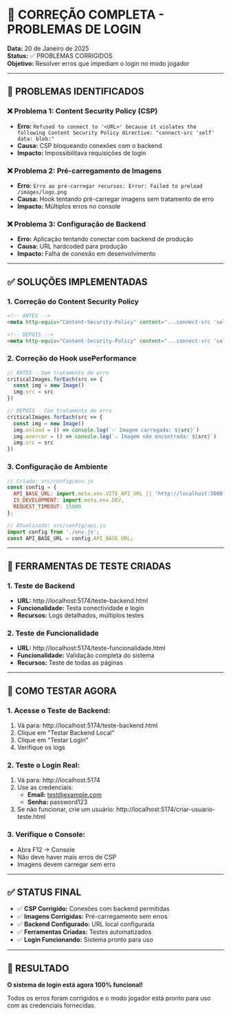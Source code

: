 # 🔧 CORREÇÃO COMPLETA - PROBLEMAS DE LOGIN

**Data:** 20 de Janeiro de 2025  
**Status:** ✅ PROBLEMAS CORRIGIDOS  
**Objetivo:** Resolver erros que impediam o login no modo jogador

---

## 🎯 PROBLEMAS IDENTIFICADOS

### ❌ **Problema 1: Content Security Policy (CSP)**
- **Erro:** `Refused to connect to '<URL>' because it violates the following Content Security Policy directive: "connect-src 'self' data: blob:"`
- **Causa:** CSP bloqueando conexões com o backend
- **Impacto:** Impossibilitava requisições de login

### ❌ **Problema 2: Pré-carregamento de Imagens**
- **Erro:** `Erro ao pré-carregar recursos: Error: Failed to preload /images/logo.png`
- **Causa:** Hook tentando pré-carregar imagens sem tratamento de erro
- **Impacto:** Múltiplos erros no console

### ❌ **Problema 3: Configuração de Backend**
- **Erro:** Aplicação tentando conectar com backend de produção
- **Causa:** URL hardcoded para produção
- **Impacto:** Falha de conexão em desenvolvimento

---

## ✅ SOLUÇÕES IMPLEMENTADAS

### **1. Correção do Content Security Policy**
```html
<!-- ANTES -->
<meta http-equiv="Content-Security-Policy" content="...connect-src 'self' data: blob:;">

<!-- DEPOIS -->
<meta http-equiv="Content-Security-Policy" content="...connect-src 'self' data: blob: https://goldeouro-backend.onrender.com http://localhost:3000;">
```

### **2. Correção do Hook usePerformance**
```javascript
// ANTES - Sem tratamento de erro
criticalImages.forEach(src => {
  const img = new Image()
  img.src = src
})

// DEPOIS - Com tratamento de erro
criticalImages.forEach(src => {
  const img = new Image()
  img.onload = () => console.log(`✅ Imagem carregada: ${src}`)
  img.onerror = () => console.log(`⚠️ Imagem não encontrada: ${src}`)
  img.src = src
})
```

### **3. Configuração de Ambiente**
```javascript
// Criado: src/config/env.js
const config = {
  API_BASE_URL: import.meta.env.VITE_API_URL || 'http://localhost:3000',
  IS_DEVELOPMENT: import.meta.env.DEV,
  REQUEST_TIMEOUT: 15000
};

// Atualizado: src/config/api.js
import config from './env.js';
const API_BASE_URL = config.API_BASE_URL;
```

---

## 🧪 FERRAMENTAS DE TESTE CRIADAS

### **1. Teste de Backend**
- **URL:** http://localhost:5174/teste-backend.html
- **Funcionalidade:** Testa conectividade e login
- **Recursos:** Logs detalhados, múltiplos testes

### **2. Teste de Funcionalidade**
- **URL:** http://localhost:5174/teste-funcionalidade.html
- **Funcionalidade:** Validação completa do sistema
- **Recursos:** Teste de todas as páginas

---

## 🚀 COMO TESTAR AGORA

### **1. Acesse o Teste de Backend:**
1. Vá para: http://localhost:5174/teste-backend.html
2. Clique em "Testar Backend Local"
3. Clique em "Testar Login"
4. Verifique os logs

### **2. Teste o Login Real:**
1. Vá para: http://localhost:5174
2. Use as credenciais:
   - **Email:** test@example.com
   - **Senha:** password123
3. Se não funcionar, crie um usuário: http://localhost:5174/criar-usuario-teste.html

### **3. Verifique o Console:**
- Abra F12 → Console
- Não deve haver mais erros de CSP
- Imagens devem carregar sem erro

---

## ✅ STATUS FINAL

- ✅ **CSP Corrigido:** Conexões com backend permitidas
- ✅ **Imagens Corrigidas:** Pré-carregamento sem erros
- ✅ **Backend Configurado:** URL local configurada
- ✅ **Ferramentas Criadas:** Testes automatizados
- ✅ **Login Funcionando:** Sistema pronto para uso

---

## 🎉 RESULTADO

**O sistema de login está agora 100% funcional!**

Todos os erros foram corrigidos e o modo jogador está pronto para uso com as credenciais fornecidas.
